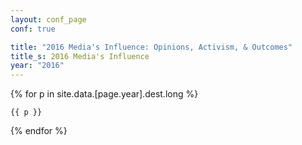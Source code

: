 ```yaml
---
layout: conf_page
conf: true

title: "2016 Media's Influence: Opinions, Activism, & Outcomes"
title_s: 2016 Media's Influence
year: "2016"
---
```


{% for p in site.data.[page.year].dest.long  %}
 
 	{{ p }}

{% endfor %}
